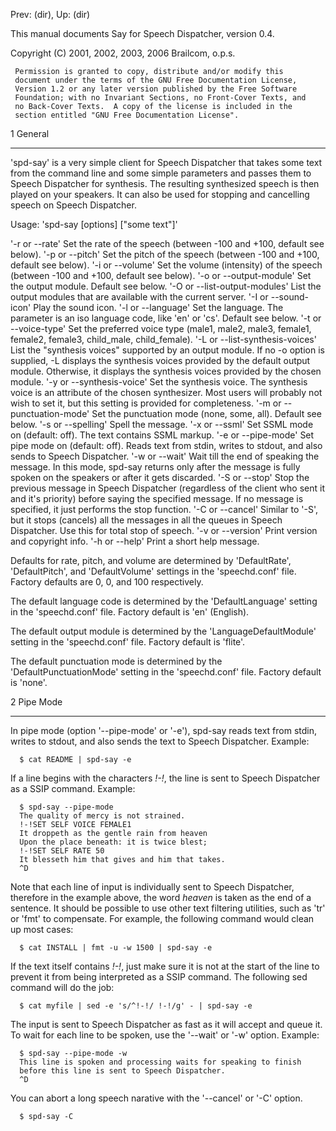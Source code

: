 Prev: (dir),  Up: (dir)

This manual documents Say for Speech Dispatcher, version 0.4.

   Copyright (C) 2001, 2002, 2003, 2006 Brailcom, o.p.s.

     Permission is granted to copy, distribute and/or modify this
     document under the terms of the GNU Free Documentation License,
     Version 1.2 or any later version published by the Free Software
     Foundation; with no Invariant Sections, no Front-Cover Texts, and
     no Back-Cover Texts.  A copy of the license is included in the
     section entitled "GNU Free Documentation License".

1 General
*********

'spd-say' is a very simple client for Speech Dispatcher that takes some
text from the command line and some simple parameters and passes them to
Speech Dispatcher for synthesis.  The resulting synthesized speech is
then played on your speakers.  It can also be used for stopping and
cancelling speech on Speech Dispatcher.

   Usage: 'spd-say [options] ["some text"]'

'-r or --rate'
     Set the rate of the speech (between -100 and +100, default see
     below).
'-p or --pitch'
     Set the pitch of the speech (between -100 and +100, default see
     below).
'-i or --volume'
     Set the volume (intensity) of the speech (between -100 and +100,
     default see below).
'-o or --output-module'
     Set the output module.  Default see below.
'-O or --list-output-modules'
     List the output modules that are available with the current server.
'-I or --sound-icon'
     Play the sound icon.
'-l or --language'
     Set the language.  The parameter is an iso language code, like 'en'
     or 'cs'.  Default see below.
'-t or --voice-type'
     Set the preferred voice type (male1, male2, male3, female1,
     female2, female3, child_male, child_female).
'-L or --list-synthesis-voices'
     List the "synthesis voices" supported by an output module.  If no
     -o option is supplied, -L displays the synthesis voices provided by
     the default output module.  Otherwise, it displays the synthesis
     voices provided by the chosen module.
'-y or --synthesis-voice'
     Set the synthesis voice.  The synthesis voice is an attribute of
     the chosen synthesizer.  Most users will probably not wish to set
     it, but this setting is provided for completeness.
'-m or --punctuation-mode'
     Set the punctuation mode (none, some, all).  Default see below.
'-s or --spelling'
     Spell the message.
'-x or --ssml'
     Set SSML mode on (default: off).  The text contains SSML markup.
'-e or --pipe-mode'
     Set pipe mode on (default: off).  Reads text from stdin, writes to
     stdout, and also sends to Speech Dispatcher.
'-w or --wait'
     Wait till the end of speaking the message.  In this mode, spd-say
     returns only after the message is fully spoken on the speakers or
     after it gets discarded.
'-S or --stop'
     Stop the previous message in Speech Dispatcher (regardless of the
     client who sent it and it's priority) before saying the specified
     message.  If no message is specified, it just performs the stop
     function.
'-C or --cancel'
     Similar to '-S', but it stops (cancels) all the messages in all the
     queues in Speech Dispatcher.  Use this for total stop of speech.
'-v or --version'
     Print version and copyright info.
'-h or --help'
     Print a short help message.

   Defaults for rate, pitch, and volume are determined by 'DefaultRate',
'DefaultPitch', and 'DefaultVolume' settings in the 'speechd.conf' file.
Factory defaults are 0, 0, and 100 respectively.

   The default language code is determined by the 'DefaultLanguage'
setting in the 'speechd.conf' file.  Factory default is 'en' (English).

   The default output module is determined by the
'LanguageDefaultModule' setting in the 'speechd.conf' file.  Factory
default is 'flite'.

   The default punctuation mode is determined by the
'DefaultPunctuationMode' setting in the 'speechd.conf' file.  Factory
default is 'none'.

2 Pipe Mode
***********

In pipe mode (option '--pipe-mode' or '-e'), spd-say reads text from
stdin, writes to stdout, and also sends the text to Speech Dispatcher.
Example:

      $ cat README | spd-say -e

   If a line begins with the characters _!-!_, the line is sent to
Speech Dispatcher as a SSIP command.  Example:

      $ spd-say --pipe-mode
      The quality of mercy is not strained.
      !-!SET SELF VOICE FEMALE1
      It droppeth as the gentle rain from heaven
      Upon the place beneath: it is twice blest;
      !-!SET SELF RATE 50
      It blesseth him that gives and him that takes.
      ^D

   Note that each line of input is individually sent to Speech
Dispatcher, therefore in the example above, the word _heaven_ is taken
as the end of a sentence.  It should be possible to use other text
filtering utilities, such as 'tr' or 'fmt' to compensate.  For example,
the following command would clean up most cases:

      $ cat INSTALL | fmt -u -w 1500 | spd-say -e

   If the text itself contains _!-!_, just make sure it is not at the
start of the line to prevent it from being interpreted as a SSIP
command.  The following sed command will do the job:

      $ cat myfile | sed -e 's/^!-!/ !-!/g' - | spd-say -e

   The input is sent to Speech Dispatcher as fast as it will accept and
queue it.  To wait for each line to be spoken, use the '--wait' or '-w'
option.  Example:

      $ spd-say --pipe-mode -w
      This line is spoken and processing waits for speaking to finish
      before this line is sent to Speech Dispatcher.
      ^D

   You can abort a long speech narative with the '--cancel' or '-C'
option.

      $ spd-say -C


